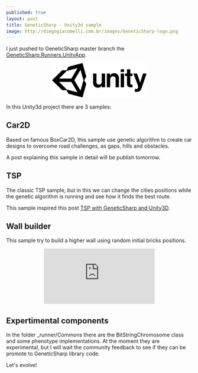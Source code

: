```yaml
---
published: true
layout: post
title: GeneticSharp - Unity3d sample  
image: http://diegogiacomelli.com.br/images/GeneticSharp-logo.png
---
```

 
I just pushed to GeneticSharp master branch the [GeneticSharp.Runners.UnityApp](https://github.com/giacomelli/GeneticSharp/tree/master/src/GeneticSharp.Runner.UnityApp). 

<center>
<img src="../images/Unity3d.png" width="256">
</center>

In this Unity3d project there are 3 samples:

## Car2D
Based on famous BoxCar2D, this sample use genetic algorithm to create car designs to overcome road challenges, as gaps, hills and obstacles.

A post explaining this sample in detail will be publish tomorrow.

## TSP
The classic TSP sample, but in this we can change the cities positions while the genetic algorithm is running and see how it finds the best route.

This sample inspired this post [TSP with GeneticSharp and Unity3D](http://localhost:4000/tsp-with-GeneticSharp-and-Unity3d/).

## Wall builder
This sample try to build a higher wall using random initial bricks positions.

<center>
<iframe src="https://www.youtube.com/embed/xXqNcgeOU_g" frameborder="0" allow="autoplay; encrypted-media" allowfullscreen></iframe>
</center>


## Expertimental components
In the folder _runner/Commons there are the BitStringChromosome class and some phenotype implementations. At the moment they are experimental, but I will wait the community feedback to see if they can be promote to GeneticSharp library code.

Let's evolve!

